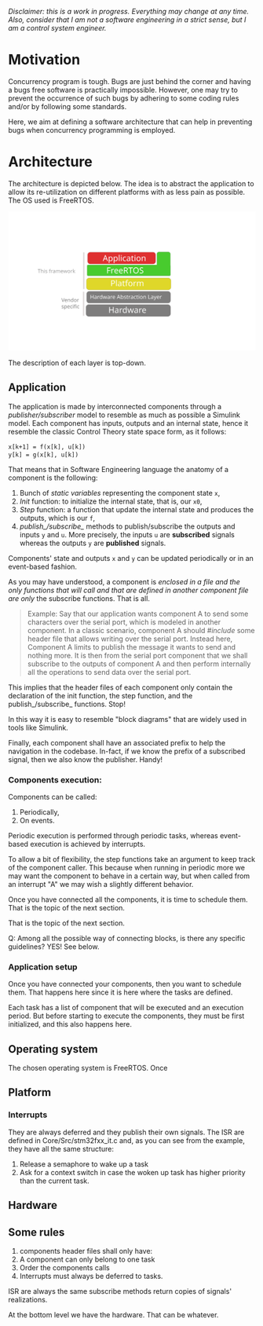 *Disclaimer: this is a work in progress. Everything may change at any time. Also, consider that I am not a software engineering in a strict sense, but I am a control system engineer.*

# Motivation
Concurrency program is tough. Bugs are just behind the corner and having a bugs free software is practically impossible.
However, one may try to prevent the occurrence of such bugs by adhering to some coding rules and/or by following some standards.

Here, we aim at defining a software architecture that can help in preventing bugs when concurrency programming is employed.

# Architecture
The architecture is depicted below.
The idea is to abstract the application to allow its re-utilization on different platforms with as less pain as possible.
The OS used is FreeRTOS.

![Architecture](Architecture.svg)

The description of each layer is top-down.
## Application
The application is made by interconnected components through a
*publisher/subscriber* model to resemble as much as possible a Simulink model.
Each component has inputs, outputs and an internal state, hence it resemble the classic Control Theory state space form, as it follows:
```
x[k+1] = f(x[k], u[k])
y[k] = g(x[k], u[k])
```
That means that in Software Engineering language the anatomy of a component is the following:
1. Bunch of *static variables* representing the component state `x`,
2. *Init* function: to initialize the internal state, that is, our `x0`,
3. *Step* function: a function that update the internal state and produces the outputs, which is our `f`,
4. *publish_/subscribe_* methods to publish/subscribe the outputs and inputs `y` and `u`.
More precisely, the inputs `u` are **subscribed** signals whereas the outputs `y` are **published** signals.

Components' state and outputs `x` and `y` can be updated periodically or in an event-based fashion.

As you may have understood, a component is *enclosed in a file and the only
functions that will call and that are defined in another component file are
*only** the subscribe functions.
That is all.

> Example:
> Say that our application wants component A to send some characters over the
> serial port, which is modeled in another component.
> In a classic scenario, component A should *#include* some header file that allows writing over the serial port.
> Instead here, Component A limits to publish the message it wants to send and nothing more.
> It is then from the serial port component that we shall subscribe to the outputs of component A and then perform internally all the operations to send data over the serial port.


This implies that the header files of each component only contain the
declaration of the init
function, the step function, and the publish_/subscribe_ functions. Stop!

In this way it is easy to resemble "block diagrams" that are widely used in tools like Simulink.

Finally, each component shall have an associated prefix to help the navigation in the codebase.
In-fact, if we know the prefix of a subscribed signal, then we also know the
publisher. Handy!

### Components execution:
Components can be called:
1. Periodically,
2. On events.

Periodic execution is performed through periodic tasks, whereas event-based execution is achieved by interrupts.

To allow a bit of flexibility, the step functions take an argument to keep track of the component caller.
This because when running in periodic more we may want the component to behave in a certain way, but when called from
an interrupt "A" we may wish a slightly different behavior.

Once you have connected all the components, it is time to schedule them. That
is the topic of the next section.

 That is the topic of the next section.

Q: Among all the possible way of connecting blocks, is there any specific
guidelines? YES! See below.


### Application setup
Once you have connected your components, then you want to schedule them.
That happens here since it is here where the tasks are defined.

Each task has a list of component that will be executed and an execution
period.
But before starting to execute the components, they must be first initialized, and this also
happens here.

## Operating system
The chosen operating system is FreeRTOS.
Once

## Platform

### Interrupts
They are always deferred and they publish their own signals.
The ISR are defined in Core/Src/stm32fxx_it.c and, as you can see from the example, they have all the same structure:
1. Release a semaphore to wake up a task
2. Ask for a context switch in case the woken up task has higher priority than the current task.

## Hardware

## Some rules
1. components header files shall only have:
2. A component can only belong to one task
3. Order the components calls
4. Interrupts must always be deferred to tasks.

ISR are always the same
subscribe methods return copies of signals' realizations.

At the bottom level we have the hardware. That can be whatever.
